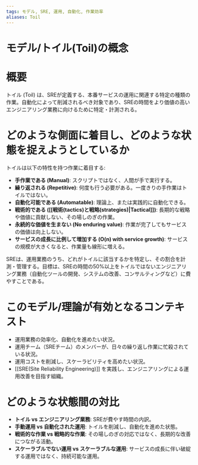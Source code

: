 ```yaml
---
tags: モデル, SRE, 運用, 自動化, 作業効率
aliases: Toil
---
```

# モデル/トイル(Toil)の概念

# 概要
トイル (Toil) は、SREが定義する、本番サービスの運用に関連する特定の種類の作業。自動化によって削減されるべき対象であり、SREの時間をより価値の高いエンジニアリング業務に向けるために特定・計測される。

# どのような側面に着目し、どのような状態を捉えようとしているか
トイルは以下の特性を持つ作業に着目する:
* **手作業である (Manual)**: スクリプトではなく、人間が手で実行する。
* **繰り返される (Repetitive)**: 何度も行う必要がある。一度きりの手作業はトイルではない。
* **自動化可能である (Automatable)**: 理論上、または実践的に自動化できる。
* **戦術的である ([[戦術(tactics)と戦略(strategies)|Tactical]])**: 長期的な戦略や価値に貢献しない、その場しのぎの作業。
* **永続的な価値を生まない (No enduring value)**: 作業が完了してもサービスの価値は向上しない。
* **サービスの成長に比例して増加する (O(n) with service growth)**: サービスの規模が大きくなると、作業量も線形に増える。

SREは、運用業務のうち、どれがトイルに該当するかを特定し、その割合を計測・管理する。目標は、SREの時間の50%以上をトイルではないエンジニアリング業務（自動化ツールの開発、システムの改善、コンサルティングなど）に費やすことである。

# このモデル/理論が有効となるコンテキスト
* 運用業務の効率化、自動化を進めたい状況。
* 運用チーム（SREチーム）のメンバーが、日々の繰り返し作業に忙殺されている状況。
* 運用コストを削減し、スケーラビリティを高めたい状況。
* [[SRE(Site Reliability Engineering)]] を実践し、エンジニアリングによる運用改善を目指す組織。

# どのような状態間の対比
* **トイル vs エンジニアリング業務**: SREが費やす時間の内訳。
* **手動運用 vs 自動化された運用**: トイルを削減し、自動化を進めた状態。
* **戦術的な作業 vs 戦略的な作業**: その場しのぎの対応ではなく、長期的な改善につながる活動。
* **スケーラブルでない運用 vs スケーラブルな運用**: サービスの成長に伴い破綻する運用ではなく、持続可能な運用。

